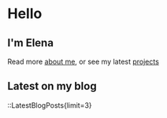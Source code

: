 # Hello

## I'm Elena

Read more [about me](/about), or see my latest [projects](/projects)

## Latest on my blog

::LatestBlogPosts{limit=3}